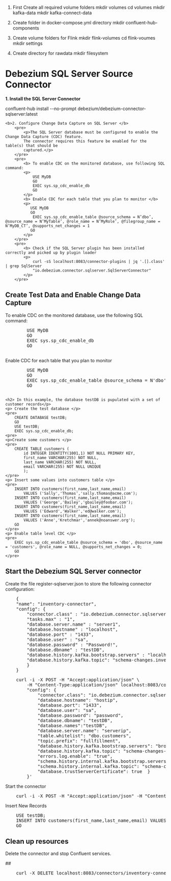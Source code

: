1. First Create all required volume folders
    mkdir volumes
    cd volumes
    mkdir kafka-data
    mkdir kafka-connect-data 

2. Create folder in docker-compose.yml directory 
    mkdir confluent-hub-components 

3. Create volume folders for Flink 
    mkdir flink-volumes
    cd flink-voumes 
    mkdir settings

5. Create directory for rawdata 
    mkdir filesystem


<h1> Debezium SQL Server Source Connector </h1>
    <b>1. Install the SQL Server Connector </b>
        <p> confluent-hub install --no-prompt debezium/debezium-connector-sqlserver:latest </p>

    <b>2. Configure Change Data Capture on SQL Server </b>
        <pre>
            <p>The SQL Server database must be configured to enable the Change Data Capture (CDC) feature.
            The connector requires this feature be enabled for the table(s) that should be 
            captured.</p>
        </pre>
        <pre>
            <b> To enable CDC on the monitored database, use following SQL command:
            <p>
                USE MyDB 
                GO 
                EXEC sys.sp_cdc_enable_db 
                GO
            </p>
            <b> Enable CDC for each table that you plan to monitor </b>
            <p>
               USE MyDB
               GO
                EXEC sys.sp_cdc_enable_table @source_schema = N’dbo’, @source_name = N’MyTable’, @role_name = N’MyRole’, @filegroup_name = N’MyDB_CT’, @supports_net_changes = 1
               GO
            </p>
        </pre>
        <pre>
            <b> Check if the SQL Server plugin has been installed correctly and picked up by plugin loader
            <p>
                curl -sS localhost:8083/connector-plugins | jq '.[].class' | grep SqlServer
                "io.debezium.connector.sqlserver.SqlServerConnector"
            </p>
        </pre>
<h2> Create Test Data and Enable Change Data Capture </h2>
    <p> To enable CDC on the monitored database, use the following SQL command: </p>
    <pre>
        USE MyDB
        GO
        EXEC sys.sp_cdc_enable_db
        GO
    </pre>
    <p> Enable CDC for each table that you plan to monitor</p>
    <pre>
        USE MyDB
        GO
        EXEC sys.sp_cdc_enable_table @source_schema = N'dbo', @source_name = N'MyTable', @role_name = N'MyRole', @filegroup_name = N'MyDB_CT', @supports_net_changes = 1
        GO
    </pre>

    <h2> In this example, the database testDB is pupulated with a set of customer records</p>
    <p> Create the test database </p>
    <pre>
        CREATE DATABASE testDB;
        GO
        USE testDB;
        EXEC sys.sp_cdc_enable_db;
    <pre>
    <p>Create some customers </p>
    <pre>
        CREATE TABLE customers (
            id INTEGER IDENTITY(1001,1) NOT NULL PRIMARY KEY,
            first_name VARCHAR(255) NOT NULL,
            last_name VARCHAR(255) NOT NULL,
            email VARCHAR(255) NOT NULL UNIQUE
            );
    </pre>
    <p> Insert some values into customers table </p>
    <pre>
        INSERT INTO customers(first_name,last_name,email)
            VALUES ('Sally','Thomas','sally.thomas@acme.com');
        INSERT INTO customers(first_name,last_name,email)
            VALUES ('George','Bailey','gbailey@foobar.com');
        INSERT INTO customers(first_name,last_name,email)
            VALUES ('Edward','Walker','ed@walker.com');
        INSERT INTO customers(first_name,last_name,email)
            VALUES ('Anne','Kretchmar','annek@noanswer.org');
        GO
    </pre>
    <p> Enable table level CDC </p>
    <pre>
        EXEC sys.sp_cdc_enable_table @source_schema = 'dbo', @source_name = 'customers', @role_name = NULL, @supports_net_changes = 0;
        GO
    </pre>

<h2> Start the Debezium SQL Server connector </h2>
<p> Create the file register-sqlserver.json to store the following connector configuration:</p>
<pre>
    {
    "name": "inventory-connector",
    "config": {
        "connector.class" : "io.debezium.connector.sqlserver.SqlServerConnector",
        "tasks.max" : "1",
        "database.server.name" : "server1",
        "database.hostname" : "localhost",
        "database.port" : "1433",
        "database.user" : "sa",
        "database.password" : "Password!",
        "database.dbname" : "testDB",
        "database.history.kafka.bootstrap.servers" : "localhost:9092",
        "database.history.kafka.topic": "schema-changes.inventory"
        }
    }
</pre>
<pre>
    curl -i -X POST -H "Accept:application/json" \
        -H "Content-Type:application/json" localhost:8083/connectors -d '{ "name": "debezium-connector", 
        "config": { 
            "connector.class": "io.debezium.connector.sqlserver.SqlServerConnector",
            "database.hostname": "hostip", 
            "database.port": "1433", 
            "database.user": "sa",
            "database.password": "password", 
            "database.dbname": "testDB", 
            "database.names":"testDB",
            "database.server.name": "serverip", 
            "table.whitelist": "dbo.customers", 
            "topic.prefix": "fullfillment",
            "database.history.kafka.bootstrap.servers": "broker:9092", 
            "database.history.kafka.topic": "schema-changes-topic",
            "errors.log.enable": "true",
            "schema.history.internal.kafka.bootstrap.servers": "broker:9092",  
            "schema.history.internal.kafka.topic": "schema-changes.customers",
            "database.trustServerCertificate": true  } 
        }'
</pre>
<p> Start the connector </p>
<pre>
    curl -i -X POST -H "Accept:application/json" -H "Content-Type:application/json" http://localhost:8083/connectors/ -d @register-sqlserver.json
</pre>

<p> Insert New Records </p>
<pre>
    USE testDB;
    INSERT INTO customers(first_name,last_name,email) VALUES ('Pam','Thomas','pam@office.com');
    GO
</pre>

<h2>Clean up resources</h2>
<p> Delete the connector and stop Confluent services. </p>
##
<tab><tab><pre>
    curl -X DELETE localhost:8083/connectors/inventory-connector
</pre>

